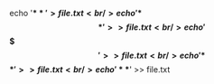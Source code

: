 echo '**$**' > file.txt
<br />
echo '*$$$*' >> file.txt
<br />
echo '$$$$$' >> file.txt
<br />
echo '*$$$*' >> file.txt
<br />
echo '**$**' >> file.txt
